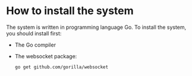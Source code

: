 # How to install the system

The system is written in programming language Go.
To install the system, you should install first:

* The Go compiler

* The websocket package: 

    `go get github.com/gorilla/websocket`

